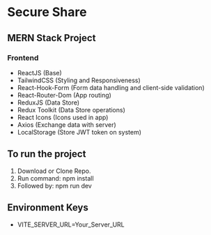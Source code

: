 # Secure Share
## MERN Stack Project

### Frontend
- ReactJS (Base)
- TailwindCSS (Styling and Responsiveness)
- React-Hook-Form (Form data handling and client-side validation)
- React-Router-Dom (App routing)
- ReduxJS (Data Store)
- Redux Toolkit (Data Store operations)
- React Icons (Icons used in app)
- Axios (Exchange data with server)
- LocalStorage (Store JWT token on system)

## To run the project
1. Download or Clone Repo.
2. Run command: npm install
3. Followed by: npm run dev

## Environment Keys
- VITE_SERVER_URL=Your_Server_URL
